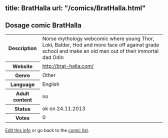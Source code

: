 title: BratHalla
url: "/comics/BratHalla.html"
---
Dosage comic BratHalla
-----------------------------------------

<p id="msg"></p>
<script type="text/javascript">
if (window.location.search === '?edit_info_mail=sent_ok') {
  var elem = document.getElementById("msg");
  elem.innerHTML = 'Edited information sucessfully sent for review, which is usually done daily. Thanks!';
  elem.className = 'ok';
}
</script>
<table class="comicinfo">
<tr>
<th>Description</th><td>Norse mythology webcomic where young Thor, Loki, Balder, Hod and more face off against grade school and make an old man out of their immortal dad Odin</td>
</tr>
<tr>
<th>Website</th><td><a href="http://brat-halla.com/">http://brat-halla.com/</a></td>
</tr>
<tr>
<th>Genre</th><td>Other</td>
</tr>
<tr>
<th>Language</th><td>English</td>
</tr>
<tr>
<th>Adult content</th><td>no</td>
</tr>
<tr>
<th>Status</th><td>ok on 24.11.2013</td>
</tr>
<tr>
<th>Votes</th><td>0</td>
</tr>
</table>

[Edit this info](BratHalla_edit.html) or go back to the [comic list](../comic-index.html).
